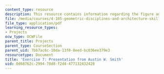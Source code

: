 ```yaml
---
content_type: resource
description: This resource contains information regarding the figure and configure.
file: /media/courses/4-105-geometric-disciplines-and-architecture-skills-reciprocal-methodologies-fall-2012/0d68762c299478d8f2d4477132432420_MIT4_105F12_Pres_Ex7_AS.pdf
file_type: application/pdf
learning_resource_types:
- Projects
ocw_type: OCWFile
parent_title: Projects
parent_type: CourseSection
parent_uid: 7bb7ac6c-10da-13f0-8eed-bc036ee379e3
resourcetype: Document
title: 'Exercise 7: Presentation from Austin W. Smith'
uid: 0d68762c-2994-78d8-f2d4-477132432420
---
```

